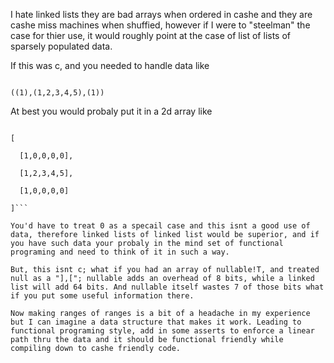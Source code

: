 
I hate linked lists they are bad arrays when ordered in cashe and they are cashe miss machines when shuffied, however if I were to "steelman" the case for thier use, it would roughly point at the case of list of lists of sparsely populated data.

If this was c, and you needed to handle data like 

```

((1),(1,2,3,4,5),(1))

```

At best you would probaly put it in a 2d array like

```

[

  [1,0,0,0,0],

  [1,2,3,4,5],

  [1,0,0,0,0]

]```

You'd have to treat 0 as a specail case and this isnt a good use of data, therefore linked lists of linked list would be superior, and if you have such data your probaly in the mind set of functional programing and need to think of it in such a way.

But, this isnt c; what if you had an array of nullable!T, and treated null as a "],["; nullable adds an overhead of 8 bits, while a linked list will add 64 bits. And nullable itself wastes 7 of those bits what if you put some useful information there.

Now making ranges of ranges is a bit of a headache in my experience but I can imagine a data structure that makes it work. Leading to functional programing style, add in some asserts to enforce a linear path thru the data and it should be functional friendly while compiling down to cashe friendly code.

